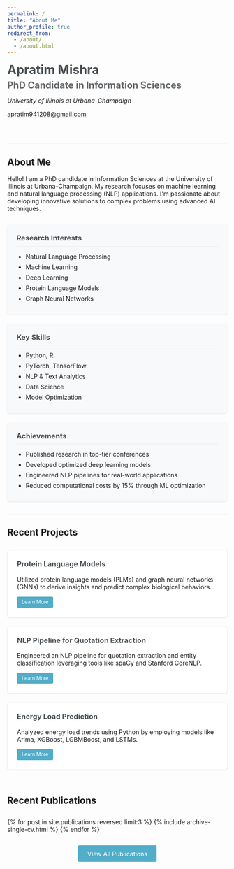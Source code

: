```yaml
---
permalink: /
title: "About Me"
author_profile: true
redirect_from: 
  - /about/
  - /about.html
---
```


<div class="profile-container">
  <!-- <div class="profile-image">
    <img src="{{ site.baseurl }}/images/linkedin.png" alt="Apratim Mishra" class="profile-pic"> -->
<!--   </div> -->
  <div class="profile-intro">
    <h1>Apratim Mishra</h1>
    <h2>PhD Candidate in Information Sciences</h2>
    <p class="university">University of Illinois at Urbana-Champaign</p>
    <div class="contact-info">
      <p><i class="fas fa-envelope"></i> <a href="mailto:apratim941208@gmail.com">apratim941208@gmail.com</a></p>
      <div class="social-links">
        <a href="https://github.com/apratim-mishra" target="_blank" class="social-link"><i class="fab fa-github"></i></a>
        <a href="https://www.linkedin.com/in/apratim94/" target="_blank" class="social-link"><i class="fab fa-linkedin"></i></a>
        <a href="https://twitter.com/Yoichi_1208" target="_blank" class="social-link"><i class="fab fa-twitter"></i></a>
        <a href="https://medium.com/@apratim941208" target="_blank" class="social-link"><i class="fab fa-medium"></i></a>
        <a href="https://scholar.google.com/citations?user=J5nY6rEAAAAJ&hl=en" target="_blank" class="social-link"><i class="fas fa-graduation-cap"></i></a>
      </div>
    </div>
  </div>
</div>

<div class="section-divider"></div>

## About Me

Hello! I am a PhD candidate in Information Sciences at the University of Illinois at Urbana-Champaign. My research focuses on machine learning and natural language processing (NLP) applications. I'm passionate about developing innovative solutions to complex problems using advanced AI techniques.

<div class="highlights-container">
  <div class="highlight-box">
    <h3><i class="fas fa-flask"></i> Research Interests</h3>
    <ul>
      <li>Natural Language Processing</li>
      <li>Machine Learning</li>
      <li>Deep Learning</li>
      <li>Protein Language Models</li>
      <li>Graph Neural Networks</li>
    </ul>
  </div>
  
  <div class="highlight-box">
    <h3><i class="fas fa-laptop-code"></i> Key Skills</h3>
    <ul>
      <li>Python, R</li>
      <li>PyTorch, TensorFlow</li>
      <li>NLP & Text Analytics</li>
      <li>Data Science</li>
      <li>Model Optimization</li>
    </ul>
  </div>
  
  <div class="highlight-box">
    <h3><i class="fas fa-award"></i> Achievements</h3>
    <ul>
      <li>Published research in top-tier conferences</li>
      <li>Developed optimized deep learning models</li>
      <li>Engineered NLP pipelines for real-world applications</li>
      <li>Reduced computational costs by 15% through ML optimization</li>
    </ul>
  </div>
</div>

<div class="section-divider"></div>

## Recent Projects

<div class="projects-grid">
  <div class="project-card">
    <h3>Protein Language Models</h3>
    <p>Utilized protein language models (PLMs) and graph neural networks (GNNs) to derive insights and predict complex biological behaviors.</p>
    <div class="project-links">
      <a href="{{ site.baseurl }}/portfolio/" class="btn btn--small">Learn More</a>
    </div>
  </div>
  
  <div class="project-card">
    <h3>NLP Pipeline for Quotation Extraction</h3>
    <p>Engineered an NLP pipeline for quotation extraction and entity classification leveraging tools like spaCy and Stanford CoreNLP.</p>
    <div class="project-links">
      <a href="{{ site.baseurl }}/portfolio/" class="btn btn--small">Learn More</a>
    </div>
  </div>
  
  <div class="project-card">
    <h3>Energy Load Prediction</h3>
    <p>Analyzed energy load trends using Python by employing models like Arima, XGBoost, LGBMBoost, and LSTMs.</p>
    <div class="project-links">
      <a href="{{ site.baseurl }}/portfolio/" class="btn btn--small">Learn More</a>
    </div>
  </div>
</div>

<div class="section-divider"></div>

## Recent Publications

<div class="publications-list">
  {% for post in site.publications reversed limit:3 %}
    {% include archive-single-cv.html %}
  {% endfor %}
  
  <div class="view-all">
    <a href="{{ site.baseurl }}/publications/" class="btn btn--primary">View All Publications</a>
  </div>
</div>

<style>
  .profile-container {
    display: flex;
    flex-wrap: wrap;
    align-items: center;
    margin-bottom: 2em;
  }
  
  .profile-image {
    flex: 0 0 200px;
    margin-right: 2em;
    margin-bottom: 1em;
  }
  
  .profile-pic {
    border-radius: 50%;
    max-width: 100%;
    border: 3px solid #f2f3f3;
  }
  
  .profile-intro {
    flex: 1;
    min-width: 300px;
  }
  
  .profile-intro h1 {
    margin-top: 0;
    margin-bottom: 0.2em;
    color: #494e52;
  }
  
  .profile-intro h2 {
    margin-top: 0;
    margin-bottom: 0.2em;
    font-size: 1.5em;
    color: #646769;
  }
  
  .university {
    font-style: italic;
    margin-bottom: 1em;
  }
  
  .contact-info {
    margin-top: 1em;
  }
  
  .social-links {
    margin-top: 0.5em;
  }
  
  .social-link {
    display: inline-block;
    margin-right: 1em;
    font-size: 1.5em;
    color: #494e52;
    transition: color 0.3s ease;
  }
  
  .social-link:hover {
    color: #52adc8;
  }
  
  .section-divider {
    height: 1px;
    background-color: #f2f3f3;
    margin: 2em 0;
  }
  
  .highlights-container {
    display: grid;
    grid-template-columns: repeat(auto-fill, minmax(300px, 1fr));
    gap: 1.5em;
    margin: 2em 0;
  }
  
  .highlight-box {
    background-color: #f8f9fa;
    padding: 1.5em;
    border-radius: 5px;
    box-shadow: 0 1px 3px rgba(0,0,0,0.1);
  }
  
  .highlight-box h3 {
    margin-top: 0;
    border-bottom: 1px solid #e9ecef;
    padding-bottom: 0.5em;
    margin-bottom: 0.5em;
    color: #494e52;
  }
  
  .highlight-box ul {
    padding-left: 1.5em;
    margin-bottom: 0;
  }
  
  .highlight-box li {
    margin-bottom: 0.5em;
  }
  
  .projects-grid {
    display: grid;
    grid-template-columns: repeat(auto-fill, minmax(300px, 1fr));
    gap: 1.5em;
    margin: 2em 0;
  }
  
  .project-card {
    background-color: #fff;
    padding: 1.5em;
    border-radius: 5px;
    box-shadow: 0 1px 3px rgba(0,0,0,0.1);
    border: 1px solid #f2f3f3;
    transition: transform 0.3s ease, box-shadow 0.3s ease;
  }
  
  .project-card:hover {
    transform: translateY(-5px);
    box-shadow: 0 5px 15px rgba(0,0,0,0.1);
  }
  
  .project-card h3 {
    margin-top: 0;
    color: #494e52;
  }
  
  .project-links {
    margin-top: 1em;
  }
  
  .btn--small {
    display: inline-block;
    padding: 0.5em 1em;
    background-color: #52adc8;
    color: #fff;
    text-decoration: none;
    border-radius: 3px;
    font-size: 0.8em;
    transition: background-color 0.3s ease;
  }
  
  .btn--small:hover {
    background-color: #3d8ca7;
  }
  
  .publications-list {
    margin: 2em 0;
  }
  
  .view-all {
    text-align: center;
    margin-top: 2em;
  }
  
  .btn--primary {
    display: inline-block;
    padding: 0.75em 1.5em;
    background-color: #52adc8;
    color: #fff;
    text-decoration: none;
    border-radius: 3px;
    transition: background-color 0.3s ease;
  }
  
  .btn--primary:hover {
    background-color: #3d8ca7;
  }
</style>

<!-- This is the front page of a website that is powered by the [academicpages template](https://github.com/academicpages/academicpages.github.io) and hosted on GitHub pages. [GitHub pages](https://pages.github.com) is a free service in which websites are built and hosted from code and data stored in a GitHub repository, automatically updating when a new commit is made to the respository. This template was forked from the [Minimal Mistakes Jekyll Theme](https://mmistakes.github.io/minimal-mistakes/) created by Michael Rose, and then extended to support the kinds of content that academics have: publications, talks, teaching, a portfolio, blog posts, and a dynamically-generated CV. You can fork [this repository](https://github.com/academicpages/academicpages.github.io) right now, modify the configuration and markdown files, add your own PDFs and other content, and have your own site for free, with no ads! An older version of this template powers my own personal website at [stuartgeiger.com](http://stuartgeiger.com), which uses [this Github repository](https://github.com/staeiou/staeiou.github.io).

A data-driven personal website
======
Like many other Jekyll-based GitHub Pages templates, academicpages makes you separate the website's content from its form. The content & metadata of your website are in structured markdown files, while various other files constitute the theme, specifying how to transform that content & metadata into HTML pages. You keep these various markdown (.md), YAML (.yml), HTML, and CSS files in a public GitHub repository. Each time you commit and push an update to the repository, the [GitHub pages](https://pages.github.com/) service creates static HTML pages based on these files, which are hosted on GitHub's servers free of charge.

Many of the features of dynamic content management systems (like Wordpress) can be achieved in this fashion, using a fraction of the computational resources and with far less vulnerability to hacking and DDoSing. You can also modify the theme to your heart's content without touching the content of your site. If you get to a point where you've broken something in Jekyll/HTML/CSS beyond repair, your markdown files describing your talks, publications, etc. are safe. You can rollback the changes or even delete the repository and start over -- just be sure to save the markdown files! Finally, you can also write scripts that process the structured data on the site, such as [this one](https://github.com/academicpages/academicpages.github.io/blob/master/talkmap.ipynb) that analyzes metadata in pages about talks to display [a map of every location you've given a talk](https://academicpages.github.io/talkmap.html).

Getting started
======
1. Register a GitHub account if you don't have one and confirm your e-mail (required!)
1. Fork [this repository](https://github.com/academicpages/academicpages.github.io) by clicking the "fork" button in the top right. 
1. Go to the repository's settings (rightmost item in the tabs that start with "Code", should be below "Unwatch"). Rename the repository "[your GitHub username].github.io", which will also be your website's URL.
1. Set site-wide configuration and create content & metadata (see below -- also see [this set of diffs](http://archive.is/3TPas) showing what files were changed to set up [an example site](https://getorg-testacct.github.io) for a user with the username "getorg-testacct")
1. Upload any files (like PDFs, .zip files, etc.) to the files/ directory. They will appear at https://[your GitHub username].github.io/files/example.pdf.  
1. Check status by going to the repository settings, in the "GitHub pages" section

Site-wide configuration
------
The main configuration file for the site is in the base directory in [_config.yml](https://github.com/academicpages/academicpages.github.io/blob/master/_config.yml), which defines the content in the sidebars and other site-wide features. You will need to replace the default variables with ones about yourself and your site's github repository. The configuration file for the top menu is in [_data/navigation.yml](https://github.com/academicpages/academicpages.github.io/blob/master/_data/navigation.yml). For example, if you don't have a portfolio or blog posts, you can remove those items from that navigation.yml file to remove them from the header. 

Create content & metadata
------
For site content, there is one markdown file for each type of content, which are stored in directories like _publications, _talks, _posts, _teaching, or _pages. For example, each talk is a markdown file in the [_talks directory](https://github.com/academicpages/academicpages.github.io/tree/master/_talks). At the top of each markdown file is structured data in YAML about the talk, which the theme will parse to do lots of cool stuff. The same structured data about a talk is used to generate the list of talks on the [Talks page](https://academicpages.github.io/talks), each [individual page](https://academicpages.github.io/talks/2012-03-01-talk-1) for specific talks, the talks section for the [CV page](https://academicpages.github.io/cv), and the [map of places you've given a talk](https://academicpages.github.io/talkmap.html) (if you run this [python file](https://github.com/academicpages/academicpages.github.io/blob/master/talkmap.py) or [Jupyter notebook](https://github.com/academicpages/academicpages.github.io/blob/master/talkmap.ipynb), which creates the HTML for the map based on the contents of the _talks directory).

**Markdown generator**

I have also created [a set of Jupyter notebooks](https://github.com/academicpages/academicpages.github.io/tree/master/markdown_generator
) that converts a CSV containing structured data about talks or presentations into individual markdown files that will be properly formatted for the academicpages template. The sample CSVs in that directory are the ones I used to create my own personal website at stuartgeiger.com. My usual workflow is that I keep a spreadsheet of my publications and talks, then run the code in these notebooks to generate the markdown files, then commit and push them to the GitHub repository.

How to edit your site's GitHub repository
------
Many people use a git client to create files on their local computer and then push them to GitHub's servers. If you are not familiar with git, you can directly edit these configuration and markdown files directly in the github.com interface. Navigate to a file (like [this one](https://github.com/academicpages/academicpages.github.io/blob/master/_talks/2012-03-01-talk-1.md) and click the pencil icon in the top right of the content preview (to the right of the "Raw | Blame | History" buttons). You can delete a file by clicking the trashcan icon to the right of the pencil icon. You can also create new files or upload files by navigating to a directory and clicking the "Create new file" or "Upload files" buttons. 

Example: editing a markdown file for a talk
![Editing a markdown file for a talk](/images/editing-talk.png) -->
